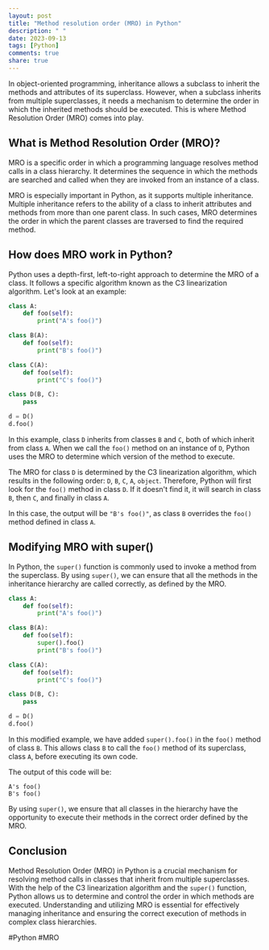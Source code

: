 ```yaml
---
layout: post
title: "Method resolution order (MRO) in Python"
description: " "
date: 2023-09-13
tags: [Python]
comments: true
share: true
---
```


In object-oriented programming, inheritance allows a subclass to inherit the methods and attributes of its superclass. However, when a subclass inherits from multiple superclasses, it needs a mechanism to determine the order in which the inherited methods should be executed. This is where Method Resolution Order (MRO) comes into play.

## What is Method Resolution Order (MRO)?

MRO is a specific order in which a programming language resolves method calls in a class hierarchy. It determines the sequence in which the methods are searched and called when they are invoked from an instance of a class.

MRO is especially important in Python, as it supports multiple inheritance. Multiple inheritance refers to the ability of a class to inherit attributes and methods from more than one parent class. In such cases, MRO determines the order in which the parent classes are traversed to find the required method.

## How does MRO work in Python?

Python uses a depth-first, left-to-right approach to determine the MRO of a class. It follows a specific algorithm known as the C3 linearization algorithm. Let's look at an example:

```python
class A:
    def foo(self):
        print("A's foo()")

class B(A):
    def foo(self):
        print("B's foo()")

class C(A):
    def foo(self):
        print("C's foo()")

class D(B, C):
    pass

d = D()
d.foo()
```

In this example, class `D` inherits from classes `B` and `C`, both of which inherit from class `A`. When we call the `foo()` method on an instance of `D`, Python uses the MRO to determine which version of the method to execute.

The MRO for class `D` is determined by the C3 linearization algorithm, which results in the following order: `D`, `B`, `C`, `A`, `object`. Therefore, Python will first look for the `foo()` method in class `D`. If it doesn't find it, it will search in class `B`, then `C`, and finally in class `A`.

In this case, the output will be `"B's foo()"`, as class `B` overrides the `foo()` method defined in class `A`.

## Modifying MRO with super()

In Python, the `super()` function is commonly used to invoke a method from the superclass. By using `super()`, we can ensure that all the methods in the inheritance hierarchy are called correctly, as defined by the MRO.

```python
class A:
    def foo(self):
        print("A's foo()")

class B(A):
    def foo(self):
        super().foo()
        print("B's foo()")

class C(A):
    def foo(self):
        print("C's foo()")

class D(B, C):
    pass

d = D()
d.foo()
```

In this modified example, we have added `super().foo()` in the `foo()` method of class `B`. This allows class `B` to call the `foo()` method of its superclass, class `A`, before executing its own code.

The output of this code will be:

```
A's foo()
B's foo()
```

By using `super()`, we ensure that all classes in the hierarchy have the opportunity to execute their methods in the correct order defined by the MRO.

## Conclusion

Method Resolution Order (MRO) in Python is a crucial mechanism for resolving method calls in classes that inherit from multiple superclasses. With the help of the C3 linearization algorithm and the `super()` function, Python allows us to determine and control the order in which methods are executed. Understanding and utilizing MRO is essential for effectively managing inheritance and ensuring the correct execution of methods in complex class hierarchies. 

#Python #MRO
